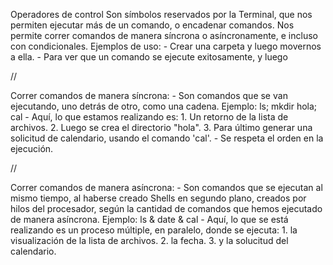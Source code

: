 Operadores de control
    Son símbolos reservados por la Terminal, que nos permiten ejecutar más de un comando, o encadenar comandos. Nos permite correr comandos de manera síncrona o asíncronamente, e incluso con condicionales.
Ejemplos de uso:
    - Crear una carpeta y luego movernos a ella.
    - Para ver que un comando se ejecute exitosamente, y luego 

//

Correr comandos de manera síncrona:
    - Son comandos que se van ejecutando, uno detrás de otro, como una cadena.
    Ejemplo:
        ls; mkdir hola; cal
            - Aquí, lo que estamos realizando es: 1. Un retorno de la lista de archivos. 2. Luego se crea el directorio "hola". 3. Para último generar una solicitud de calendario, usando el comando 'cal'.
            - Se respeta el orden en la ejecución.

//

Correr comandos de manera asíncrona:
    - Son comandos que se ejecutan al mismo tiempo, al haberse creado Shells en segundo plano, creados por hilos del procesador, según la cantidad de comandos que hemos ejecutado de manera asíncrona.
    Ejemplo:
        ls & date & cal
            - Aquí, lo que se está realizando es un proceso múltiple, en paralelo, donde se ejecuta: 1. la visualización de la lista de archivos. 2. la fecha. 3. y la solucitud del calendario.